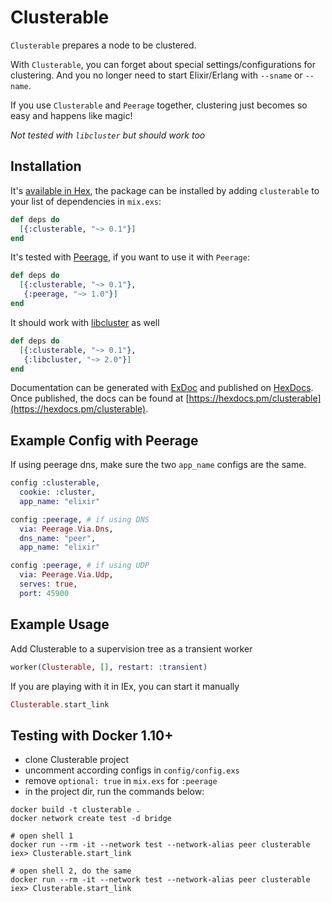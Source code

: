 # Clusterable

`Clusterable` prepares a node to be clustered.

With `Clusterable`, you can forget about special settings/configurations
for clustering. And you no longer need to start Elixir/Erlang with `--sname`
or `--name`.

If you use `Clusterable` and `Peerage` together, clustering just becomes
so easy and happens like magic!

*Not tested with `libcluster` but should work too*

## Installation

It's [available in Hex](https://hex.pm/docs/publish), the package can be installed
by adding `clusterable` to your list of dependencies in `mix.exs`:

```elixir
def deps do
  [{:clusterable, "~> 0.1"}]
end
```

It's tested with [Peerage](https://github.com/mrluc/peerage), if you want to use
it with `Peerage`:

```elixir
def deps do
  [{:clusterable, "~> 0.1"},
   {:peerage, "~> 1.0"}]
end
```

It should work with [libcluster](https://github.com/bitwalker/libcluster) as well

```elixir
def deps do
  [{:clusterable, "~> 0.1"},
   {:libcluster, "~> 2.0"}]
end
```

Documentation can be generated with [ExDoc](https://github.com/elixir-lang/ex_doc)
and published on [HexDocs](https://hexdocs.pm). Once published, the docs can
be found at [https://hexdocs.pm/clusterable](https://hexdocs.pm/clusterable).

## Example Config with Peerage

If using peerage dns, make sure the two `app_name`
configs are the same.

```elixir
config :clusterable,
  cookie: :cluster,
  app_name: "elixir"

config :peerage, # if using DNS
  via: Peerage.Via.Dns,
  dns_name: "peer",
  app_name: "elixir"

config :peerage, # if using UDP
  via: Peerage.Via.Udp,
  serves: true,
  port: 45900
```

## Example Usage

Add Clusterable to a supervision tree as a transient worker

```elixir
worker(Clusterable, [], restart: :transient)
```

If you are playing with it in IEx, you can start it manually

```elixir
Clusterable.start_link
```

## Testing with Docker 1.10+

- clone Clusterable project
- uncomment according configs in `config/config.exs`
- remove `optional: true` in `mix.exs` for `:peerage`
- in the project dir, run the commands below:

```
docker build -t clusterable .
docker network create test -d bridge

# open shell 1
docker run --rm -it --network test --network-alias peer clusterable
iex> Clusterable.start_link

# open shell 2, do the same
docker run --rm -it --network test --network-alias peer clusterable
iex> Clusterable.start_link
```
